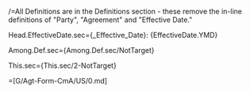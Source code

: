 /=All Definitions are in the Definitions section - these remove the in-line definitions of "Party", "Agreement" and "Effective Date."

Head.EffectiveDate.sec={_Effective_Date}: {EffectiveDate.YMD}

Among.Def.sec={Among.Def.sec/NotTarget}

This.sec={This.sec/2-NotTarget}

=[G/Agt-Form-CmA/US/0.md]